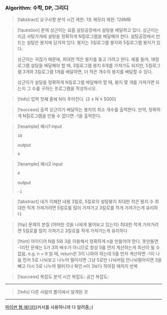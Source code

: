 ### Algorithm: 수학, DP, 그리디

> [!abstract] 요구사항 분석
> 시간 제한: 1초
> 메모리 제한: 128MB

> [!question] 문제
> 상근이는 요즘 설탕공장에서 설탕을 배달하고 있다. 상근이는 지금 사탕가게에 설탕을 정확하게 N킬로그램을 배달해야 한다. 설탕공장에서 만드는 설탕은 봉지에 담겨져 있다. 봉지는 3킬로그램 봉지와 5킬로그램 봉지가 있다.
>
> 상근이는 귀찮기 때문에, 최대한 적은 봉지를 들고 가려고 한다. 예를 들어, 18킬로그램 설탕을 배달해야 할 때, 3킬로그램 봉지 6개를 가져가도 되지만, 5킬로그램 3개와 3킬로그램 1개를 배달하면, 더 적은 개수의 봉지를 배달할 수 있다.
>
> 상근이가 설탕을 정확하게 N킬로그램 배달해야 할 때, 봉지 몇 개를 가져가면 되는지 그 수를 구하는 프로그램을 작성하시오.

> [!info] 입력
> 첫째 줄에 N이 주어진다. (3 ≤ N ≤ 5000)

> [!success] 출력
> 상근이가 배달하는 봉지의 최소 개수를 출력한다. 만약, 정확하게 N킬로그램을 만들 수 없다면 -1을 출력한다.

> [!example] 예시1
> input
>
> ```
> 18
> ```
>
> output
>
> ```
> 4
> ```

> [!example] 예시2
> input
>
> ```
> 4
> ```
>
> output
>
> ```
> -1
> ```

> [!abstract] 내가 이해한 내용
> 3킬로, 5킬로의 설탕봉지
> 최대한 적은 봉지 수
> 최대한 적게 가져가려면 5킬로를 많이 가져가고 3킬로를 적게 가져가는게 유리하다

> [!tip] 문제의 본질 (어떠한 것을 나에게 물어보고 있는지)
> 최대한 적게 가져가려면 5킬로를 많이 가져가고 3킬로를 적게 가져가는게 유리하다

> [!hint] 아이디어
> N을 5와 3을 이용해서 정확하게 n을 만들어야 한다.
> 못만들면 -1리턴
> 문제는 5가 3의 배수가 아니므로 항상 5를 먼저 계산하는게 최선이 될 수 없음.
> e.g. n = 9 일 때, return은 3이 나와야 하는데 5를 먼저 계산하면 -1이 나옴
> 먼저 5로 나눠보고 나누어 떨어지면 그냥 5로만 나눠버림
> 안나눠떨어지면 3을 빼고 다시 5로 나누어 떨어지나 확인
> n이 3보다 작아질 때까지 반복

> [!success] 복잡도 분석
> 시간 복잡도:
> 공간 복잡도:

---

> [!info] 다른 사람의 풀이에서 알게된 것

---

[파이썬 웹 에디터](https://replit.com/@alsrudgh0210/KhakiPrettyClient#main.py)(커서를 사용하니까 다 알려줌;;)
